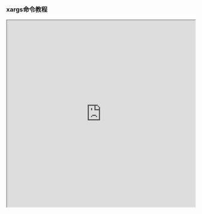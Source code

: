 ### xargs命令教程


<iframe src="https://ruanyifeng.com/blog/2019/08/xargs-tutorial.html" width="100%" height="500" />